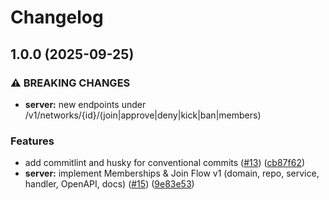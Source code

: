 # Changelog

## 1.0.0 (2025-09-25)


### ⚠ BREAKING CHANGES

* **server:** new endpoints under /v1/networks/{id}/(join|approve|deny|kick|ban|members)

### Features

* add commitlint and husky for conventional commits ([#13](https://github.com/orhaniscoding/goconnect/issues/13)) ([cb87f62](https://github.com/orhaniscoding/goconnect/commit/cb87f6290594eaaa8f5a53f0ac2dff12c1c34736))
* **server:** implement Memberships & Join Flow v1 (domain, repo, service, handler, OpenAPI, docs) ([#15](https://github.com/orhaniscoding/goconnect/issues/15)) ([9e83e53](https://github.com/orhaniscoding/goconnect/commit/9e83e53f79c22cd9caa234d68a0e4ad3cfc9185d))
